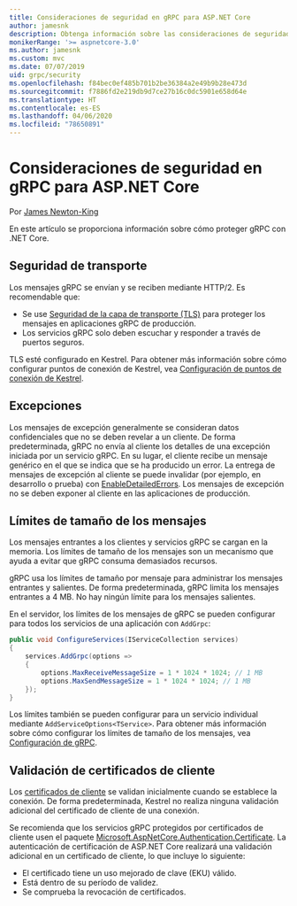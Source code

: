 ```yaml
---
title: Consideraciones de seguridad en gRPC para ASP.NET Core
author: jamesnk
description: Obtenga información sobre las consideraciones de seguridad de gRPC para ASP.NET Core.
monikerRange: '>= aspnetcore-3.0'
ms.author: jamesnk
ms.custom: mvc
ms.date: 07/07/2019
uid: grpc/security
ms.openlocfilehash: f84bec0ef485b701b2be36384a2e49b9b28e473d
ms.sourcegitcommit: f7886fd2e219db9d7ce27b16c0dc5901e658d64e
ms.translationtype: HT
ms.contentlocale: es-ES
ms.lasthandoff: 04/06/2020
ms.locfileid: "78650891"
---
```

# <a name="security-considerations-in-grpc-for-aspnet-core"></a>Consideraciones de seguridad en gRPC para ASP.NET Core

Por [James Newton-King](https://twitter.com/jamesnk)

En este artículo se proporciona información sobre cómo proteger gRPC con .NET Core.

## <a name="transport-security"></a>Seguridad de transporte

Los mensajes gRPC se envían y se reciben mediante HTTP/2. Es recomendable que:

* Se use [Seguridad de la capa de transporte (TLS)](https://tools.ietf.org/html/rfc5246) para proteger los mensajes en aplicaciones gRPC de producción.
* Los servicios gRPC solo deben escuchar y responder a través de puertos seguros.

TLS esté configurado en Kestrel. Para obtener más información sobre cómo configurar puntos de conexión de Kestrel, vea [Configuración de puntos de conexión de Kestrel](xref:fundamentals/servers/kestrel#endpoint-configuration).

## <a name="exceptions"></a>Excepciones

Los mensajes de excepción generalmente se consideran datos confidenciales que no se deben revelar a un cliente. De forma predeterminada, gRPC no envía al cliente los detalles de una excepción iniciada por un servicio gRPC. En su lugar, el cliente recibe un mensaje genérico en el que se indica que se ha producido un error. La entrega de mensajes de excepción al cliente se puede invalidar (por ejemplo, en desarrollo o prueba) con [EnableDetailedErrors](xref:grpc/configuration#configure-services-options). Los mensajes de excepción no se deben exponer al cliente en las aplicaciones de producción.

## <a name="message-size-limits"></a>Límites de tamaño de los mensajes

Los mensajes entrantes a los clientes y servicios gRPC se cargan en la memoria. Los límites de tamaño de los mensajes son un mecanismo que ayuda a evitar que gRPC consuma demasiados recursos.

gRPC usa los límites de tamaño por mensaje para administrar los mensajes entrantes y salientes. De forma predeterminada, gRPC limita los mensajes entrantes a 4 MB. No hay ningún límite para los mensajes salientes.

En el servidor, los límites de los mensajes de gRPC se pueden configurar para todos los servicios de una aplicación con `AddGrpc`:

```csharp
public void ConfigureServices(IServiceCollection services)
{
    services.AddGrpc(options =>
    {
        options.MaxReceiveMessageSize = 1 * 1024 * 1024; // 1 MB
        options.MaxSendMessageSize = 1 * 1024 * 1024; // 1 MB
    });
}
```

Los límites también se pueden configurar para un servicio individual mediante `AddServiceOptions<TService>`. Para obtener más información sobre cómo configurar los límites de tamaño de los mensajes, vea [Configuración de gRPC](xref:grpc/configuration).

## <a name="client-certificate-validation"></a>Validación de certificados de cliente

Los [certificados de cliente](https://tools.ietf.org/html/rfc5246#section-7.4.4) se validan inicialmente cuando se establece la conexión. De forma predeterminada, Kestrel no realiza ninguna validación adicional del certificado de cliente de una conexión.

Se recomienda que los servicios gRPC protegidos por certificados de cliente usen el paquete [Microsoft.AspNetCore.Authentication.Certificate](xref:security/authentication/certauth). La autenticación de certificación de ASP.NET Core realizará una validación adicional en un certificado de cliente, lo que incluye lo siguiente:

* El certificado tiene un uso mejorado de clave (EKU) válido.
* Está dentro de su período de validez.
* Se comprueba la revocación de certificados.
